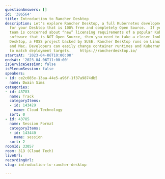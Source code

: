 ```yaml
---
questionAnswers: []
id: '386564'
title: Introduction to Rancher Desktop
description: Let's explore Rancher Desktop, a full Kubernetes development environment
  for your Desktop that is 100% free and completely Open Source.  If your development
  team is concerned about “new” licensing requirements of a popular Kubernetes Desktop
  software that is NOT Open Source, then you need to take a closer look at Rancher
  Desktop, a FOSS project backed by SUSE. Rancher Desktop runs on Linux, Windows,
  and Mac. Developers can easily change container runtimes and Kubernetes versions
  to match deployment targets.    https://rancherdesktop.io/
startsAt: '2023-04-06T10:00:00'
endsAt: '2023-04-06T11:00:00'
isServiceSession: false
isPlenumSession: false
speakers:
- id: ce2c085e-13aa-44e5-a96f-1f37a9874db5
  name: Dwain Sims
categories:
- id: 43783
  name: Track
  categoryItems:
  - id: 143429
    name: Cloud Technology
  sort: 0
- id: 43785
  name: Session Format
  categoryItems:
  - id: 143440
    name: session
  sort: 2
roomId: 33057
room: 313 (Cloud Tech)
liveUrl: 
recordingUrl: 
slug: introduction-to-rancher-desktop

---
```

